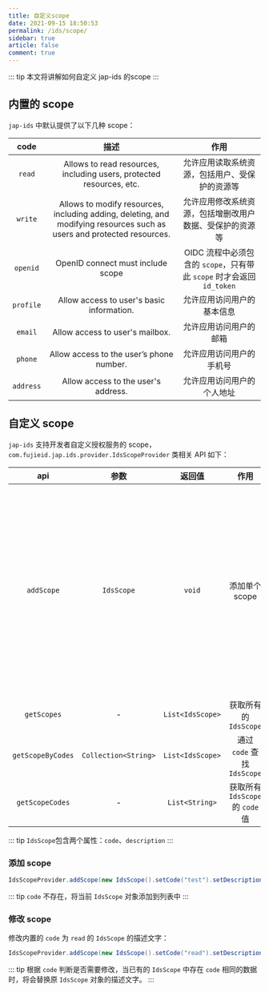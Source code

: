 ```yaml
---
title: 自定义scope
date: 2021-09-15 18:50:53
permalink: /ids/scope/
sidebar: true
article: false
comment: true
---
```


::: tip
本文将讲解如何自定义 jap-ids 的scope
:::

## 内置的 scope

`jap-ids` 中默认提供了以下几种 scope：

| code  | 描述 | 作用 |
| :------------: | :------------: | :------------: |
| `read` | Allows to read resources, including users, protected resources, etc. | 允许应用读取系统资源，包括用户、受保护的资源等 |
| `write` | Allows to modify resources, including adding, deleting, and modifying resources such as users and protected resources. | 允许应用修改系统资源，包括增删改用户数据、受保护的资源等 |
| `openid` | OpenID connect must include scope | OIDC 流程中必须包含的 `scope`，只有带此 `scope` 时才会返回 `id_token` |
| `profile` | Allow access to user's basic information. | 允许应用访问用户的基本信息 |
| `email` | Allow access to user's mailbox. | 允许应用访问用户的邮箱 |
| `phone` | Allow access to the user’s phone number. | 允许应用访问用户的手机号 |
| `address` | Allow access to the user's address. | 允许应用访问用户的个人地址 |


## 自定义 scope

`jap-ids` 支持开发者自定义授权服务的 scope，`com.fujieid.jap.ids.provider.IdsScopeProvider` 类相关 API 如下：


| api  | 参数 | 返回值 | 作用 | 备注 |
| :------------: | :------------: | :------------: | :------------: | :------------: |
| `addScope` | `IdsScope` | `void` | 添加单个 scope | 该方法会在原有的基础上**新增**或者**修改**（根据 `code` 判断是否需要修改） scope |
| `getScopes` | - | `List<IdsScope>` | 获取所有的 `IdsScope`  | 默认去重 |
| `getScopeByCodes` | `Collection<String>` | `List<IdsScope>` | 通过 `code` 查找 `IdsScope` | 默认去重 |
| `getScopeCodes` | - | `List<String>` | 获取所有 `IdsScope` 的 `code` 值 | 默认去重 |


::: tip
`IdsScope`包含两个属性：`code`、`description`
:::

### 添加 scope

```java
IdsScopeProvider.addScope(new IdsScope().setCode("test").setDescription("test"));
```

::: tip
`code` 不存在，将当前 `IdsScope` 对象添加到列表中
:::

### 修改 scope

修改内置的 `code` 为 `read` 的 `IdsScope` 的描述文字： 

```java
IdsScopeProvider.addScope(new IdsScope().setCode("read").setDescription("读取资源"));
```

::: tip
根据 `code` 判断是否需要修改，当已有的 `IdsScope` 中存在 `code` 相同的数据时，将会替换原 `IdsScope` 对象的描述文字。
:::

